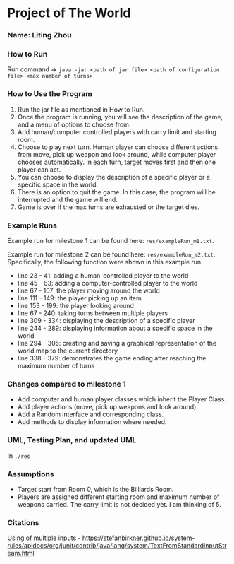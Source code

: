 # Project of The World

### Name: Liting Zhou

### How to Run

Run command => `java -jar <path of jar file> <path of configuration file> <max number of turns>`

### How to Use the Program

1. Run the jar file as mentioned in How to Run.
2. Once the program is running, you will see the description of the game, and a menu of options to choose from.
3. Add human/computer controlled players with carry limit and starting room.
4. Choose to play next turn. Human player can choose different actions from move, pick up weapon and look around, while
   computer player chooses automatically. In each turn, target moves first and then one player can act.
5. You can choose to display the description of a specific player or a specific space in the world.
6. There is an option to quit the game. In this case, the program will be interrupted and the game will end.
7. Game is over if the max turns are exhausted or the target dies.

### Example Runs

Example run for milestone 1 can be found here: `res/exampleRun_m1.txt`.

Example run for milestone 2 can be found here: `res/exampleRun_m2.txt`. Specifically, the following function were shown
in this example run:

- line 23 - 41: adding a human-controlled player to the world
- line 45 - 63: adding a computer-controlled player to the world
- line 67 - 107: the player moving around the world
- line 111 - 149: the player picking up an item
- line 153 - 199: the player looking around
- line 67 - 240: taking turns between multiple players
- line 309 - 334: displaying the description of a specific player
- line 244 - 289: displaying information about a specific space in the world
- line 294 - 305: creating and saving a graphical representation of the world map to the current directory
- line 338 - 379: demonstrates the game ending after reaching the maximum number of turns

### Changes compared to milestone 1

- Add computer and human player classes which inherit the Player Class.
- Add player actions (move, pick up weapons and look around).
- Add a Random interface and corresponding class.
- Add methods to display information where needed.

### UML, Testing Plan, and updated UML

In `./res`

### Assumptions

- Target start from Room 0, which is the Billiards Room.
- Players are assigned different starting room and maximum number of weapons carried. The carry limit is not decided
  yet. I am thinking of 5.

### Citations

Using of multiple
inputs - <ins>https://stefanbirkner.github.io/system-rules/apidocs/org/junit/contrib/java/lang/system/TextFromStandardInputStream.html </ins>